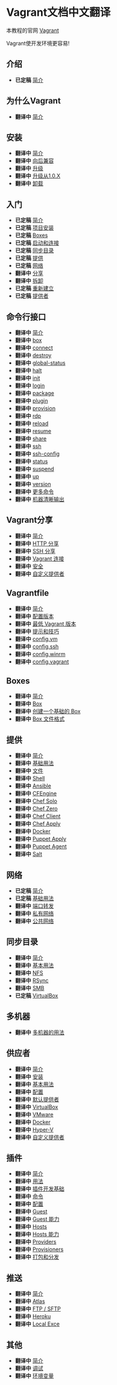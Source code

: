 Vagrant文档中文翻译
=================================

本教程的官网 [Vagrant](https://docs.vagrantup.com/v2/)

Vagrant使开发环境更容易!

介绍
-----

* **已定稿** [简介](overview.md)

为什么Vagrant
------

* **翻译中** [简介](why-vagrant-overview.md)

安装
-----

* **翻译中** [简介](install-overview.md)
* **翻译中** [向后兼容](install-backward-compatibility.md)
* **翻译中** [升级](install-upgrading.md)
* **翻译中** [升级从1.0.X](install-upgrading-from-1.0.X.md)
* **翻译中** [卸载](install-uninstallation.md)

入门
-----

* **已定稿** [简介](started-overview.md)
* **已定稿** [项目安装](started-project-setup.md)
* **已定稿** [Boxes](started-boxes.md)
* **已定稿** [启动和连接](started-up-and-ssh.md)
* **已定稿** [同步目录](started-synced-folders.md)
* **已定稿** [提供](started-provisioning.md)
* **已定稿** [网络](started-networking.md)
* **翻译中** [分享](started-share.md)
* **翻译中** [拆卸](started-teardown.md)
* **已定稿** [重新建立](started-rebuild.md)
* **已定稿** [提供者](started-providers.md)

命令行接口
-----

* **翻译中** [简介](command-line-interface-overview.md)
* **翻译中** [box](command-line-interface-box.md)
* **翻译中** [connect](command-line-interface-connect.md)
* **翻译中** [destroy](command-line-interface-destroy.md)
* **翻译中** [global-status](command-line-interface-global-status.md)
* **翻译中** [halt](command-line-interface-halt.md)
* **翻译中** [init](command-line-interface-init.md)
* **翻译中** [login](command-line-interface-login.md)
* **翻译中** [package](command-line-interface-package.md)
* **翻译中** [plugin](command-line-interface-plugin.md)
* **翻译中** [provision](command-line-interface-provision.md)
* **翻译中** [rdp](command-line-interface-rdp.md)
* **翻译中** [reload](command-line-interface-reload.md)
* **翻译中** [resume](command-line-interface-resume.md)
* **翻译中** [share](command-line-interface-share.md)
* **翻译中** [ssh](command-line-interface-ssh.md)
* **翻译中** [ssh-config](command-line-interface-ssh-config.md)
* **翻译中** [status](command-line-interface-status.md)
* **翻译中** [suspend](command-line-interface-suspend.md)
* **翻译中** [up](command-line-interface-up.md)
* **翻译中** [version](command-line-interface-version.md)
* **翻译中** [更多命令](command-line-interface-more-commands.md)
* **翻译中** [机器清晰输出](command-line-interface-machine-readable-output.md)

Vagrant分享
-----

* **翻译中** [简介](vagrant-share-overview.md)
* **翻译中** [HTTP 分享](vagrant-share-http-sharing.md)
* **翻译中** [SSH 分享](vagrant-share-ssh-sharing.md)
* **翻译中** [Vagrant 连接](vagrant-share-vagrant-connect.md)
* **翻译中** [安全](vagrant-share-security.md)
* **翻译中** [自定义提供者](vagrant-share-custom-provider.md)

Vagrantfile
-----

* **翻译中** [简介](vagrantfile-overview.md)
* **翻译中** [配置版本](vagrantfile-configuration-version.md)
* **翻译中** [最低 Vagrant 版本](vagrantfile-minimum-vagrant-version.md)
* **翻译中** [提示和技巧](vagrantfile-tips-and-tricks.md)
* **翻译中** [config.vm](vagrantfile-config-vm.md)
* **翻译中** [config.ssh](vagrantfile-config-ssh.md)
* **翻译中** [config.winrm](vagrantfile-config-winrm.md)
* **翻译中** [config.vagrant](vagrantfile-config-vagrant.md)

Boxes
-----

* **翻译中** [简介](boxes-overview.md)
* **翻译中** [Box](boxes-versioning.md)
* **翻译中** [创建一个基础的 Box](boxes-create-a-base-box.md)
* **翻译中** [Box 文件格式](boxes-box-file-format.md)

提供
-----

* **翻译中** [简介](provisioning-overview.md)
* **翻译中** [基础用法](provisioning-basic-usage.md)
* **翻译中** [文件](provisioning-file.md)
* **翻译中** [Shell](provisioning-shell.md)
* **翻译中** [Ansible](provisioning-ansible.md)
* **翻译中** [CFEngine](provisioning-cfengine.md)
* **翻译中** [Chef Solo](provisioning-chef-solo.md)
* **翻译中** [Chef Zero](provisioning-chef-zero.md)
* **翻译中** [Chef Client](provisioning-chef-client.md)
* **翻译中** [Chef Apply](provisioning-chef-apply.md)
* **翻译中** [Docker](provisioning-docker.md)
* **翻译中** [Puppet Apply](provisionging-puppet-apply.md)
* **翻译中** [Puppet Agent](provisioning-puppet-agent.md)
* **翻译中** [Salt](provisioning-salt.md)

网络
-----

* **已定稿** [简介](networking-overview.md)
* **已定稿** [基础用法](networking-basic-usage.md)
* **翻译中** [端口转发](networking-forwarded-ports.md)
* **翻译中** [私有网络](networking-private-network.md)
* **翻译中** [公共网络](networking-public-network.md)

同步目录
-----

* **翻译中** [简介](synced-folders-overview.md)
* **翻译中** [基本用法](synced-folders-basic-usage.md)
* **翻译中** [NFS](synced-folders-nfs.md)
* **翻译中** [RSync](synced-folders-rsync.md)
* **翻译中** [SMB](synced-folders-smb.md)
* **已定稿** [VirtualBox](synced-folders-virtualbox.md)

多机器
-----

* **翻译中** [多机器的用法](multi-machine.md)

供应者
-----

* **翻译中** [简介](providers-overview.md)
* **翻译中** [安装](providers-installation.md)
* **翻译中** [基本用法](providers-basic-usage.md)
* **翻译中** [配置](providers-configuration.md)
* **翻译中** [默认提供者](providers-default-provider.md)
* **翻译中** [VirtualBox](providers-virtualbox.md)
* **翻译中** [VMware](providers-vmware.md)
* **翻译中** [Docker](providers-docker.md)
* **翻译中** [Hyper-V](providers-hyper-v.md)
* **翻译中** [自定义提供者](providers-custom-provider.md)

插件
-----

* **翻译中** [简介](plugins-overview.md)
* **翻译中** [用法](plugins-usage.md)
* **翻译中** [插件开发基础](plugins-plugin-development-basics.md)
* **翻译中** [命令](plugins-commands.md)
* **翻译中** [配置](plugins-configuration.md)
* **翻译中** [Guest](plugins-guests.md)
* **翻译中** [Guest 能力](plugins-guest-capabilities.md)
* **翻译中** [Hosts](plugins-hosts.md)
* **翻译中** [Hosts 能力](plugins-host-capabilities.md)
* **翻译中** [Providers](plugins-providers.md)
* **翻译中** [Provisioners](plugins-provisioners.md)
* **翻译中** [打包和分发](plugins-packaging-and-distribution.md)

推送
-----

* **翻译中** [简介](push-overview.md)
* **翻译中** [Atlas](push-atlas.md)
* **翻译中** [FTP / SFTP](push-ftp-or-sftp.md)
* **翻译中** [Heroku](push-heroku.md)
* **翻译中** [Local Exce](push-local-exec.md)

其他
-----

* **翻译中** [简介](other-overview.md)
* **翻译中** [调试](other-debugging.md)
* **翻译中** [环境变量](other-environmental-variables.md)
